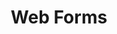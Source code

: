 ---
layout: chapter
title: Web Forms
slides:

  - class: title-slide
    content: |

      ![Gather Workshops Logo]([[BASE_URL]]/theme/assets/images/gw_logo.png)

      # Web Forms
      _Capturing user input_




  - content: |

      ![Thumbs Up!]([[BASE_URL]]/theme/assets/images/thumbs-up.svg){: height="200"}

      ## Web Forms: Complete!

      [Take me to the next chapter!](updating-data.html)


---